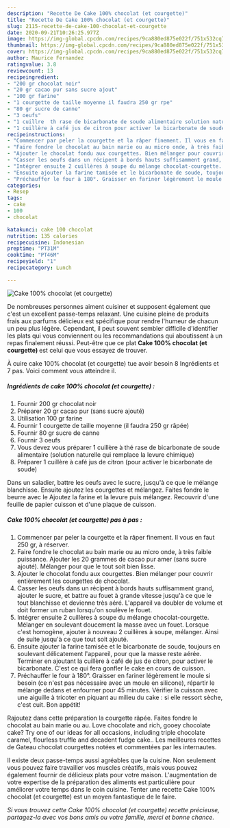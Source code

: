 ```yaml
---
description: "Recette De Cake 100% chocolat (et courgette)"
title: "Recette De Cake 100% chocolat (et courgette)"
slug: 2115-recette-de-cake-100-chocolat-et-courgette
date: 2020-09-21T10:26:25.977Z
image: https://img-global.cpcdn.com/recipes/9ca880ed875e022f/751x532cq70/cake-100-chocolat-et-courgette-photo-principale-de-la-recette.jpg
thumbnail: https://img-global.cpcdn.com/recipes/9ca880ed875e022f/751x532cq70/cake-100-chocolat-et-courgette-photo-principale-de-la-recette.jpg
cover: https://img-global.cpcdn.com/recipes/9ca880ed875e022f/751x532cq70/cake-100-chocolat-et-courgette-photo-principale-de-la-recette.jpg
author: Maurice Fernandez
ratingvalue: 3.8
reviewcount: 13
recipeingredient:
- "200 gr chocolat noir"
- "20 gr cacao pur sans sucre ajout"
- "100 gr farine"
- "1 courgette de taille moyenne il faudra 250 gr rpe"
- "80 gr sucre de canne"
- "3 oeufs"
- "1 cuillre  th rase de bicarbonate de soude alimentaire solution naturelle qui remplace la levure chimique"
- "1 cuillère à café jus de citron pour activer le bicarbonate de soude"
recipeinstructions:
- "Commencer par peler la courgette et la râper finement. Il vous en faut 250 gr, à réserver."
- "Faire fondre le chocolat au bain marie ou au micro onde, à très faible puissance. Ajouter les 20 grammes de cacao pur amer (sans sucre ajouté). Mélanger pour que le tout soit bien lisse."
- "Ajouter le chocolat fondu aux courgettes. Bien mélanger pour couvrir entièrement les courgettes de chocolat."
- "Casser les oeufs dans un récipent à bords hauts suffisamment grand, ajouter le sucre, et battre au fouet à grande vitesse jusqu&#39;à ce que le tout blanchisse et devienne très aéré. L&#39;appareil va doubler de volume et doit former un ruban lorsqu&#39;on soulève le fouet."
- "Intégrer ensuite 2 cuillères à soupe du mélange chocolat-courgette. Mélanger en soulevant doucement la masse avec un fouet. Lorsque c&#39;est homogène, ajouter à nouveau 2 cuillères à soupe, mélanger. Ainsi de suite jusqu&#39;à ce que tout soit ajouté."
- "Ensuite ajouter la farine tamisée et le bicarbonate de soude, toujours en soulevant délicatement l&#39;appareil, pour que la masse reste aérée. Terminer en ajoutant la cuillère à café de jus de citron, pour activer le bicarbonate. C&#39;est ce qui fera gonfler le cake en cours de cuisson."
- "Préchauffer le four à 180°. Graisser en fariner légèrement le moule si besoin (ce n&#39;est pas nécessaire avec un moule en silicone), répartir le mélange dedans et enfourner pour 45 minutes. Vérifier la cuisson avec une aiguille à tricoter en piquant au milieu du cake : si elle ressort sèche, c&#39;est cuit. Bon appétit!"
categories:
- Resep
tags:
- cake
- 100
- chocolat

katakunci: cake 100 chocolat 
nutrition: 135 calories
recipecuisine: Indonesian
preptime: "PT31M"
cooktime: "PT46M"
recipeyield: "1"
recipecategory: Lunch

---
```



![Cake 100% chocolat (et courgette)](https://img-global.cpcdn.com/recipes/9ca880ed875e022f/751x532cq70/cake-100-chocolat-et-courgette-photo-principale-de-la-recette.jpg)

De nombreuses personnes aiment cuisiner et supposent également que c'est un excellent passe-temps relaxant. Une cuisine pleine de produits frais aux parfums délicieux est spécifique pour rendre l'humeur de chacun un peu plus légère. Cependant, il peut souvent sembler difficile d'identifier les plats qui vous conviennent ou les recommandations qui aboutissent à un repas finalement réussi. Peut-être que ce plat <strong> Cake 100% chocolat (et courgette) </strong> est celui que vous essayez de trouver.

<!--inarticleads1-->

À cuire cake 100% chocolat (et courgette) tue avoir besoin 8 Ingrédients et 7 pas. Voici comment vous atteindre il.

##### Ingrédients de cake 100% chocolat (et courgette) :

1. Fournir 200 gr chocolat noir
1. Préparer 20 gr cacao pur (sans sucre ajouté)
1. Utilisation 100 gr farine
1. Fournir 1 courgette de taille moyenne (il faudra 250 gr râpée)
1. Fournir 80 gr sucre de canne
1. Fournir 3 oeufs
1. Vous devez vous préparer 1 cuillère à thé rase de bicarbonate de soude alimentaire (solution naturelle qui remplace la levure chimique)
1. Préparer 1 cuillère à café jus de citron (pour activer le bicarbonate de soude)


Dans un saladier, battre les oeufs avec le sucre, jusqu&#39;à ce que le mélange blanchisse. Ensuite ajoutez les courgettes et mélangez. Faites fondre le beurre avec le Ajoutez la farine et la levure puis mélangez. Recouvrir d&#39;une feuille de papier cuisson et d&#39;une plaque de cuisson. 

<!--inarticleads2-->

##### Cake 100% chocolat (et courgette) pas à pas :

1. Commencer par peler la courgette et la râper finement. Il vous en faut 250 gr, à réserver.
1. Faire fondre le chocolat au bain marie ou au micro onde, à très faible puissance. Ajouter les 20 grammes de cacao pur amer (sans sucre ajouté). Mélanger pour que le tout soit bien lisse.
1. Ajouter le chocolat fondu aux courgettes. Bien mélanger pour couvrir entièrement les courgettes de chocolat.
1. Casser les oeufs dans un récipent à bords hauts suffisamment grand, ajouter le sucre, et battre au fouet à grande vitesse jusqu&#39;à ce que le tout blanchisse et devienne très aéré. L&#39;appareil va doubler de volume et doit former un ruban lorsqu&#39;on soulève le fouet.
1. Intégrer ensuite 2 cuillères à soupe du mélange chocolat-courgette. Mélanger en soulevant doucement la masse avec un fouet. Lorsque c&#39;est homogène, ajouter à nouveau 2 cuillères à soupe, mélanger. Ainsi de suite jusqu&#39;à ce que tout soit ajouté.
1. Ensuite ajouter la farine tamisée et le bicarbonate de soude, toujours en soulevant délicatement l&#39;appareil, pour que la masse reste aérée. Terminer en ajoutant la cuillère à café de jus de citron, pour activer le bicarbonate. C&#39;est ce qui fera gonfler le cake en cours de cuisson.
1. Préchauffer le four à 180°. Graisser en fariner légèrement le moule si besoin (ce n&#39;est pas nécessaire avec un moule en silicone), répartir le mélange dedans et enfourner pour 45 minutes. Vérifier la cuisson avec une aiguille à tricoter en piquant au milieu du cake : si elle ressort sèche, c&#39;est cuit. Bon appétit!


Rajoutez dans cette préparation la courgette râpée. Faites fondre le chocolat au bain marie ou au. Love chocolate and rich, gooey chocolate cake? Try one of our ideas for all occasions, including triple chocolate caramel, flourless truffle and decadent fudge cake.. Les meilleures recettes de Gateau chocolat courgettes notées et commentées par les internautes. 

<!--inarticleads1-->

<p>
Il existe deux passe-temps aussi agréables que la cuisine. Non seulement vous pouvez faire travailler vos muscles créatifs, mais vous pouvez également fournir de délicieux plats pour votre maison. L'augmentation de votre expertise de la préparation des aliments est particulière pour améliorer votre temps dans le coin cuisine. Tenter une recette Cake 100% chocolat (et courgette) est un moyen fantastique de le faire.
</p>

<p>
<i>Si vous trouvez cette Cake 100% chocolat (et courgette) recette précieuse, partagez-la avec vos bons amis ou votre famille, merci et bonne chance.</i>
</p>

